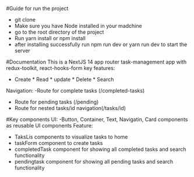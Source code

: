 #Guide for run the project
* git clone
* Make sure you have Node installed in your madchine
* go to the root directory of the project
* Run yarn install or npm install
* after installing successfully run npm run dev or yarn run dev to start the server


#Documentation
This is a NextJS 14 app router task-management app with redux-toolkit, react-hooks-form
key features:
* Create * Read * update * Delete * Search 

Navigation:
-Route for complete tasks (/completed-tasks)
- Route for pending tasks (/pending)
- Route for nested tasks/id navigation(/tasks/id)

#Key components
UI:
-Button, Container, Text, Navigatin, Card components as reusable UI components
Feature:
- TaksLis components to visualize tasks to home 
- taskForm component to create tasks
- completedTask component for showing all completed tasks and search functionality
- pendingtask component for showing all pending tasks and search functionality





